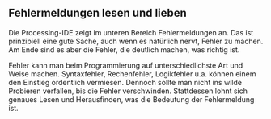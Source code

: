 ## Fehlermeldungen lesen und lieben

Die Processing-IDE zeigt im unteren Bereich Fehlermeldungen an. Das ist prinzipiell eine gute Sache, auch wenn es natürlich nervt, Fehler zu machen. Am Ende sind es aber die Fehler, die deutlich machen, was richtig ist.

Fehler kann man beim Programmierung auf unterschiedlichste Art und Weise machen. Syntaxfehler, Rechenfehler, Logikfehler u.a. können einem den Einstieg ordentlich vermiesen. Dennoch sollte man nicht ins wilde Probieren verfallen, bis die Fehler verschwinden. Stattdessen lohnt sich genaues Lesen und Herausfinden, was die Bedeutung der Fehlermeldung ist.
